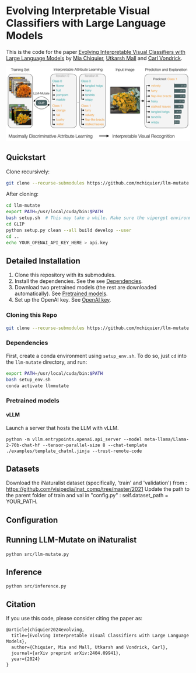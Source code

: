# Evolving Interpretable Visual Classifiers with Large Language Models

This is the code for the paper [Evolving Interpretable Visual Classifiers with Large Language Models](https://llm-mutate.cs.columbia.edu/) by [Mia Chiquier](https://www.cs.columbia.edu/~mia.chiquier/), [Utkarsh Mall](https://www.cs.columbia.edu/~utkarshm/) and [Carl Vondrick](https://www.cs.columbia.edu/~vondrick/). 


![teaser](teaser.jpg "Teaser")

## Quickstart
Clone recursively:
```bash
git clone --recurse-submodules https://github.com/mchiquier/llm-mutate.git
```

After cloning:
```bash
cd llm-mutate
export PATH=/usr/local/cuda/bin:$PATH
bash setup.sh  # This may take a while. Make sure the vipergpt environment is active
cd GLIP
python setup.py clean --all build develop --user
cd ..
echo YOUR_OPENAI_API_KEY_HERE > api.key
```

## Detailed Installation
1. Clone this repository with its submodules.
2. Install the dependencies. See the see [Dependencies](#Dependencies).
3. Download two pretrained models (the rest are downloaded automatically). See [Pretrained models](#Pretrained-models).
4. Set up the OpenAI key. See [OpenAI key](#OpenAI-key).

### Cloning this Repo

```bash
git clone --recurse-submodules https://github.com/mchiquier/llm-mutate.git
```

### Dependencies

First, create a conda environment using `setup_env.sh`. 
To do so, just `cd` into the `llm-mutate` directory, and run:

```bash
export PATH=/usr/local/cuda/bin:$PATH
bash setup_env.sh
conda activate llmmutate
```

### Pretrained models


#### vLLM

Launch a server that hosts the LLM with vLLM.
```
python -m vllm.entrypoints.openai.api_server --model meta-llama/Llama-2-70b-chat-hf --tensor-parallel-size 8 --chat-template ./examples/template_chatml.jinja --trust-remote-code
```

## Datasets

Download the iNaturalist dataset (specifically, 'train' and 'validation') from : https://github.com/visipedia/inat_comp/tree/master/2021 
Update the path to the parent folder of train and val in "config.py" : self.dataset_path = YOUR_PATH.

## Configuration


## Running LLM-Mutate on iNaturalist

```
python src/llm-mutate.py
```

## Inference

```
python src/inference.py
```

## Citation

If you use this code, please consider citing the paper as:

```
@article{chiquier2024evolving,
  title={Evolving Interpretable Visual Classifiers with Large Language Models},
  author={Chiquier, Mia and Mall, Utkarsh and Vondrick, Carl},
  journal={arXiv preprint arXiv:2404.09941},
  year={2024}
}
```
